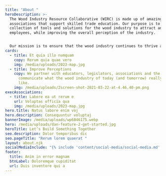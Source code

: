 ```yaml
---
title: "About "
heroDescription: >-
  The Wood Industry Resource Collaborative (WIRC) is made up of amazing
  associations that support skilled trade education. Our purpose is to provide a
  collection of tools and solutions for the wood industry to attract and retain
  employees, while improving the overall perception of the industry.


  Our mission is to ensure that the wood industry continues to thrive and evolve as a vital sector of the global economy, and that the workforce of the future is equipped with everything needed to help us get there.
cards:
  - title: Et quia illo numquam
    copy: Rerum quia quae vero
    img: /media/uploads/2023-map.jpg
  - title: Improve Perceptions
    copy: We partner with educators, legislators, associations and the media to
      communicate what the wood industry of today (and tomorrow) really looks
      like.
    img: /media/uploads/2screen-shot-2021-03-22-at-4.46.40-pm.png
execAssociations:
  - title: Labore ea ut rerum e
    url: Voluptas officia qua
    img: /media/uploads/2023-map.jpg
hero.title: Natus labore enim voj
hero.description: Consequuntur voluptaj
bannerImage: /media/uploads/wp6846175.webp
hero: /media/uploads/dan-feature-2-get-started.jpg
heroTitle: Let’s Build Something Together
seo.description: Dolor temporibus dic
seo.pageTitle: "Rerum lorem quaerat "
layout: about.njk
socialMediaInclude: "{% include 'content/social-media/social-media.md' %}"
footer:
  title: Anim in error magnam
  btnLabel: Doloremque cupiditat
  url: Duis inventore qui a
---
```

